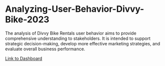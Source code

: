 # Analyzing-User-Behavior-Divvy-Bike-2023
The analysis of Divvy Bike Rentals user behavior aims to provide comprehensive understanding to stakeholders. It is intended to support strategic decision-making, develop more effective marketing strategies, and evaluate overall business performance.

[Link to Dashboard](https://analyzing-user-behavior-divvy-bike.streamlit.app/)
